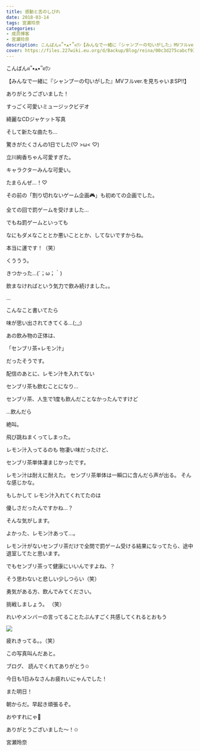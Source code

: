 ```yaml
---
title: 感動と舌のしびれ
date: 2018-03-14
tags: 宮瀬玲奈
categories: 
- 成员博客
- 宮瀬玲奈
description: こんばんฅ՞•ﻌ•՞ฅﾜﾝ【みんなで一緒に『シャンプーの匂いがした』MVフルver.を見ちゃいまSP!!】ありがとうございました！すっごく可愛いミュージックビデオ綺麗なCD...
cover: https://files.227wiki.eu.org/d/Backup/Blog/reina/00c3d275cabcf932c142d2255d1f0.jpg 
---
```






こんばんฅ՞•ﻌ•՞ฅﾜﾝ





【みんなで一緒に『シャンプーの匂いがした』MVフルver.を見ちゃいまSP!!】


ありがとうございました！







すっごく可愛いミュージックビデオ

綺麗なCDジャケット写真

そして新たな曲たち...



驚きがたくさんの1日でした(♡ >ω< ♡)






立川絢香ちゃん可愛すぎた。

キャラクターみんな可愛い。


たまらんぜ...！♡

















その前の「割り切れないゲーム企画🎮」も初めての企画でした。




全ての回で罰ゲームを受けました...


でもね罰ゲームといっても

なにもダメなこととか悪いこととか、してないですからね。


本当に運です！（笑）







くううう。






きつかった...(´；ω；｀)









飲まなければという気力で飲み続けました。。









...










こんなこと書いてたら


味が思い出されてきてくる...(;_;)















あの飲み物の正体は、



「センブリ茶+レモン汁」


だったそうです。









配信のあとに、レモン汁を入れてない

センブリ茶も飲むことになり...


センブリ茶、人生で1度も飲んだことなかったんですけど









...飲んだら





絶叫。







飛び跳ねまくってしまった。












レモン汁入ってるのも
物凄い味だったけど、

センブリ茶単体凄まじかったです。









レモン汁は耐えに耐えた。
センブリ茶単体は一瞬口に含んだら声が出る。
そんな感じかな。








もしかして
レモン汁入れてくれてたのは

優しさだったんですかね...？






そんな気がします。






よかった、レモン汁あって...。



レモン汁がないセンブリ茶だけで全問で罰ゲーム受ける結果になってたら、途中退室してたと思います。










でもセンブリ茶って健康にいいんですよね、？




そう思わないと悲しい少しつらい（笑）














勇気がある方、飲んでみてください。

挑戦しましょう。 （笑）



れいやメンバーの言ってることたぶんすごく共感してくれるとおもう

















![](https://files.227wiki.eu.org/d/Backup/Blog/reina/00c3d275cabcf932c142d2255d1f0.jpg)






疲れきってる。。（笑）


この写真叫んだあと。







ブログ、
読んでくれてありがとう✩



今日も1日みなさんお疲れいにゃんでした！




また明日！


朝からだ。早起き頑張るぞ。




おやすれにゃ💓



ありがとうございました～！✩






宮瀬玲奈


